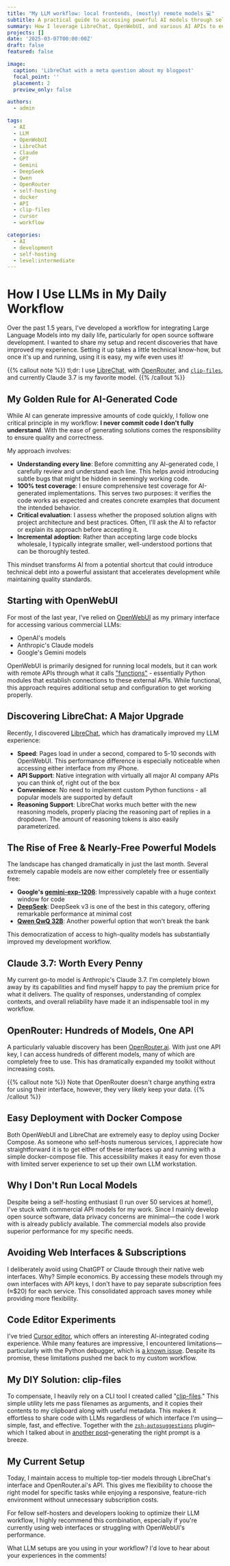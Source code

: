 ```yaml
---
title: "My LLM workflow: local frontends, (mostly) remote models 💻"
subtitle: A practical guide to accessing powerful AI models through self-hosted interfaces
summary: How I leverage LibreChat, OpenWebUI, and various AI APIs to enhance my development workflow without subscriptions
projects: []
date: '2025-03-07T00:00:00Z'
draft: false
featured: false

image:
  caption: 'LibreChat with a meta question about my blogpost'
  focal_point: ''
  placement: 2
  preview_only: false

authors:
  - admin

tags:
  - AI
  - LLM
  - OpenWebUI
  - LibreChat
  - Claude
  - GPT
  - Gemini
  - DeepSeek
  - Qwen
  - OpenRouter
  - self-hosting
  - docker
  - API
  - clip-files
  - cursor
  - workflow

categories:
  - AI
  - development
  - self-hosting
  - level:intermediate
---
```


# How I Use LLMs in My Daily Workflow

Over the past 1.5 years, I've developed a workflow for integrating Large Language Models into my daily life, particularly for open source software development.
I wanted to share my setup and recent discoveries that have improved my experience.
Setting it up takes a little technical know-how, but once it's up and running, using it is easy, my wife even uses it!

{{% callout note %}}
tl;dr: I use [LibreChat](https://www.librechat.ai/), with [OpenRouter](https://openrouter.ai/), and [`clip-files`](https://github.com/basnijholt/clip-files), and currently Claude 3.7 is my favorite model.
{{% /callout %}}

## My Golden Rule for AI-Generated Code

While AI can generate impressive amounts of code quickly, I follow one critical principle in my workflow: **I never commit code I don't fully understand**.
With the ease of generating solutions comes the responsibility to ensure quality and correctness.

My approach involves:

- **Understanding every line**: Before committing any AI-generated code, I carefully review and understand each line. This helps avoid introducing subtle bugs that might be hidden in seemingly working code.
- **100% test coverage**: I ensure comprehensive test coverage for AI-generated implementations. This serves two purposes: it verifies the code works as expected and creates concrete examples that document the intended behavior.
- **Critical evaluation**: I assess whether the proposed solution aligns with project architecture and best practices. Often, I'll ask the AI to refactor or explain its approach before accepting it.
- **Incremental adoption**: Rather than accepting large code blocks wholesale, I typically integrate smaller, well-understood portions that can be thoroughly tested.

This mindset transforms AI from a potential shortcut that could introduce technical debt into a powerful assistant that accelerates development while maintaining quality standards.

## Starting with OpenWebUI

For most of the last year, I've relied on [OpenWebUI](https://openwebui.com/) as my primary interface for accessing various commercial LLMs:

- OpenAI's models
- Anthropic's Claude models
- Google's Gemini models

OpenWebUI is primarily designed for running local models, but it can work with remote APIs through what it calls ["functions"](https://openwebui.com/functions) - essentially Python modules that establish connections to these external APIs.
While functional, this approach requires additional setup and configuration to get working properly.

## Discovering LibreChat: A Major Upgrade

Recently, I discovered [LibreChat](https://www.librechat.ai/), which has dramatically improved my LLM experience:

- **Speed**: Pages load in under a second, compared to 5-10 seconds with OpenWebUI.
This performance difference is especially noticeable when accessing either interface from my iPhone.
- **API Support**: Native integration with virtually all major AI company APIs you can think of, right out of the box
- **Convenience**: No need to implement custom Python functions - all popular models are supported by default
- **Reasoning Support**: LibreChat works much better with the new reasoning models, properly placing the reasoning part of replies in a dropdown.
The amount of reasoning tokens is also easily parameterized.

## The Rise of Free & Nearly-Free Powerful Models

The landscape has changed dramatically in just the last month.
Several extremely capable models are now either completely free or essentially free:

- **Google's [gemini-exp-1206](https://ai.google.dev/gemini-api/docs/models/experimental-models)**: Impressively capable with a huge context window for code
- **[DeepSeek](https://www.deepseek.com/)**: DeepSeek v3 is one of the best in this category, offering remarkable performance at minimal cost
- **[Qwen QwQ 32B](https://huggingface.co/Qwen/QwQ-32B-Preview)**: Another powerful option that won't break the bank

This democratization of access to high-quality models has substantially improved my development workflow.

## Claude 3.7: Worth Every Penny

My current go-to model is Anthropic's Claude 3.7.
I'm completely blown away by its capabilities and find myself happy to pay the premium price for what it delivers.
The quality of responses, understanding of complex contexts, and overall reliability have made it an indispensable tool in my workflow.

## OpenRouter: Hundreds of Models, One API

A particularly valuable discovery has been [OpenRouter.ai](https://openrouter.ai/).
With just one API key, I can access hundreds of different models, many of which are completely free to use.
This has dramatically expanded my toolkit without increasing costs.

{{% callout note %}}
Note that OpenRouter doesn't charge anything extra for using their interface, however, they very likely keep your data.
{{% /callout %}}

## Easy Deployment with Docker Compose

Both OpenWebUI and LibreChat are extremely easy to deploy using Docker Compose.
As someone who self-hosts numerous services, I appreciate how straightforward it is to get either of these interfaces up and running with a simple docker-compose file.
This accessibility makes it easy for even those with limited server experience to set up their own LLM workstation.

## Why I Don't Run Local Models

Despite being a self-hosting enthusiast (I run over 50 services at home!), I've stuck with commercial API models for my work.
Since I mainly develop open source software, data privacy concerns are minimal—the code I work with is already publicly available.
The commercial models also provide superior performance for my specific needs.

## Avoiding Web Interfaces & Subscriptions

I deliberately avoid using ChatGPT or Claude through their native web interfaces.
Why? Simple economics.
By accessing these models through my own interfaces with API keys, I don't have to pay separate subscription fees (≈$20) for each service.
This consolidated approach saves money while providing more flexibility.

## Code Editor Experiments

I've tried [Cursor editor](https://www.cursor.com/), which offers an interesting AI-integrated coding experience.
While many features are impressive, I encountered limitations—particularly with the Python debugger, which is [a known issue](https://forum.cursor.com/t/python-debugger-doesnt-launch/1661/19).
Despite its promise, these limitations pushed me back to my custom workflow.

## My DIY Solution: clip-files

To compensate, I heavily rely on a CLI tool I created called "[clip-files](https://github.com/basnijholt/clip-files/)." This simple utility lets me pass filenames as arguments, and it copies their contents to my clipboard along with useful metadata.
This makes it effortless to share code with LLMs regardless of which interface I'm using—simple, fast, and effective.
Together with the [`zsh-autosuggestions`](https://github.com/zsh-users/zsh-autosuggestions) plugin–which I talked about in [another post](../terminal-ninja/)–generating the right prompt is a breeze.

## My Current Setup

Today, I maintain access to multiple top-tier models through LibreChat's interface and OpenRouter.ai's API.
This gives me flexibility to choose the right model for specific tasks while enjoying a responsive, feature-rich environment without unnecessary subscription costs.

For fellow self-hosters and developers looking to optimize their LLM workflow, I highly recommend this combination, especially if you're currently using web interfaces or struggling with OpenWebUI's performance.

What LLM setups are you using in your workflow? I'd love to hear about your experiences in the comments!
